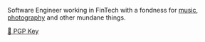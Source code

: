 Software Engineer working in FinTech with a fondness for [music](http://soundcloud.com/kaveen-rodrigo/), [photography](https://500px.com/enigmamaker) and other mundane things.

<a href="kaveenr.asc.txt" class="btn btn-outline-secondary">🔑 PGP Key</a>